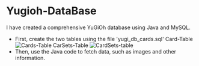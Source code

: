 # Yugioh-DataBase
I have created a comprehensive YuGiOh database using Java and MySQL.
- First, create the two tables using the file 'yugi_db_cards.sql'
Card-Table
![Cards-Table](https://github.com/Nikos-Michelis/Yugioh-DataBase/assets/92666389/30299d24-fb46-4382-b309-45c4e772b8f6)
CarSets-Table
![CardSets-table](https://github.com/Nikos-Michelis/Yugioh-DataBase/assets/92666389/c6cf9528-00c6-4437-80eb-f169a14b413f)
- Then, use the Java code to fetch data, such as images and other information.
